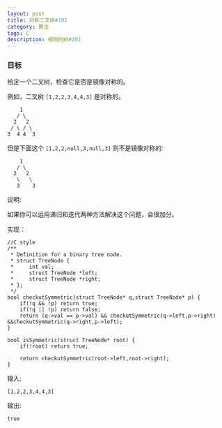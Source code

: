 ```yaml
---
layout: post
title: 对称二叉树#101
category: 算法
tags: C
description: 相同的树#101
--- 
```


### 目标

给定一个二叉树，检查它是否是镜像对称的。

例如，二叉树 `[1,2,2,3,4,4,3]` 是对称的。

```
    1
   / \
  2   2
 / \ / \
3  4 4  3

```	

但是下面这个 `[1,2,2,null,3,null,3]` 则不是镜像对称的:

```
    1
   / \
  2   2
   \   \
   3    3
```
说明:

如果你可以运用递归和迭代两种方法解决这个问题，会很加分。

实现：

	//C style
	/**
	 * Definition for a binary tree node.
	 * struct TreeNode {
	 *     int val;
	 *     struct TreeNode *left;
	 *     struct TreeNode *right;
	 * };
	 */
	bool checkutSymmetric(struct TreeNode* q,struct TreeNode* p) {
	    if(!q && !p) return true;
	    if(!q || !p) return false;
	    return (q->val == p->val) && checkutSymmetric(q->left,p->right) &&checkutSymmetric(q->right,p->left);
	}
	
	bool isSymmetric(struct TreeNode* root) {
	    if(!root) return true;
	    
	    return checkutSymmetric(root->left,root->right);
	}



输入:

	[1,2,2,3,4,4,3]
	
输出:

	true

